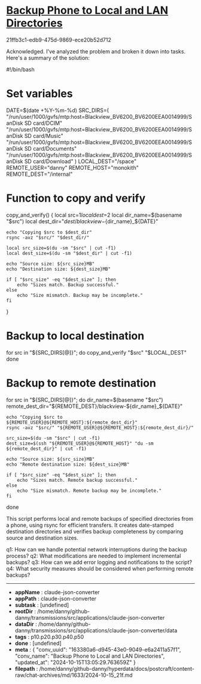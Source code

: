 # [Backup Phone to Local and LAN Directories](https://claude.ai/chat/163380a6-d945-43e0-9049-e6a2411a57f1)

21ffb3c1-edb9-475d-9869-ece20b52d712

 Acknowledged. I've analyzed the problem and broken it down into tasks. Here's a summary of the solution:

<antArtifact identifier="phone-backup-script" type="application/vnd.ant.code" language="bash" title="Bash script for phone backup">
#!/bin/bash

# Set variables
DATE=$(date +%Y-%m-%d)
SRC_DIRS=(
    "/run/user/1000/gvfs/mtp:host=Blackview_BV6200_BV6200EEA0014999/SanDisk SD card/DCIM"
    "/run/user/1000/gvfs/mtp:host=Blackview_BV6200_BV6200EEA0014999/SanDisk SD card/Music"
    "/run/user/1000/gvfs/mtp:host=Blackview_BV6200_BV6200EEA0014999/SanDisk SD card/Documents"
    "/run/user/1000/gvfs/mtp:host=Blackview_BV6200_BV6200EEA0014999/SanDisk SD card/Download"
)
LOCAL_DEST="/space"
REMOTE_USER="danny"
REMOTE_HOST="monokith"
REMOTE_DEST="/internal"

# Function to copy and verify
copy_and_verify() {
    local src=$1
    local dest=$2
    local dir_name=$(basename "$src")
    local dest_dir="${dest}/blackview-${dir_name}_${DATE}"

    echo "Copying $src to $dest_dir"
    rsync -avz "$src/" "$dest_dir/"

    local src_size=$(du -sm "$src" | cut -f1)
    local dest_size=$(du -sm "$dest_dir" | cut -f1)

    echo "Source size: ${src_size}MB"
    echo "Destination size: ${dest_size}MB"

    if [ "$src_size" -eq "$dest_size" ]; then
        echo "Sizes match. Backup successful."
    else
        echo "Size mismatch. Backup may be incomplete."
    fi
}

# Backup to local destination
for src in "${SRC_DIRS[@]}"; do
    copy_and_verify "$src" "$LOCAL_DEST"
done

# Backup to remote destination
for src in "${SRC_DIRS[@]}"; do
    dir_name=$(basename "$src")
    remote_dest_dir="${REMOTE_DEST}/blackview-${dir_name}_${DATE}"
    
    echo "Copying $src to ${REMOTE_USER}@${REMOTE_HOST}:${remote_dest_dir}"
    rsync -avz "$src/" "${REMOTE_USER}@${REMOTE_HOST}:${remote_dest_dir}/"

    src_size=$(du -sm "$src" | cut -f1)
    dest_size=$(ssh "${REMOTE_USER}@${REMOTE_HOST}" "du -sm ${remote_dest_dir}" | cut -f1)

    echo "Source size: ${src_size}MB"
    echo "Remote destination size: ${dest_size}MB"

    if [ "$src_size" -eq "$dest_size" ]; then
        echo "Sizes match. Remote backup successful."
    else
        echo "Size mismatch. Remote backup may be incomplete."
    fi
done
</antArtifact>

This script performs local and remote backups of specified directories from a phone, using rsync for efficient transfers. It creates date-stamped destination directories and verifies backup completeness by comparing source and destination sizes.

q1: How can we handle potential network interruptions during the backup process?
q2: What modifications are needed to implement incremental backups?
q3: How can we add error logging and notifications to the script?
q4: What security measures should be considered when performing remote backups?

---

* **appName** : claude-json-converter
* **appPath** : claude-json-converter
* **subtask** : [undefined]
* **rootDir** : /home/danny/github-danny/transmissions/src/applications/claude-json-converter
* **dataDir** : /home/danny/github-danny/transmissions/src/applications/claude-json-converter/data
* **tags** : p10.p20.p30.p40.p50
* **done** : [undefined]
* **meta** : {
  "conv_uuid": "163380a6-d945-43e0-9049-e6a2411a57f1",
  "conv_name": "Backup Phone to Local and LAN Directories",
  "updated_at": "2024-10-15T13:05:29.763659Z"
}
* **filepath** : /home/danny/github-danny/hyperdata/docs/postcraft/content-raw/chat-archives/md/1633/2024-10-15_21f.md